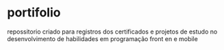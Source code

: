 # portifolio
repossitorio criado para registros dos certificados e projetos de estudo no desenvolvimento de habilidades  em programação front en e mobile
